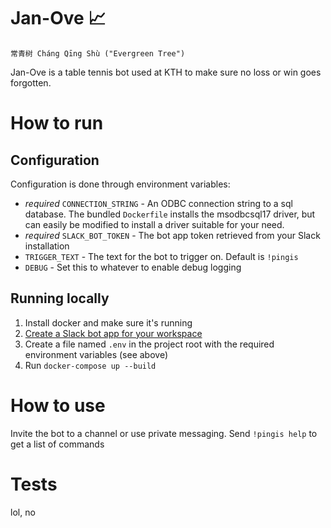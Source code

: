 # Jan-Ove :chart_with_upwards_trend:

```
常青树 Cháng Qīng Shù ("Evergreen Tree")
```

Jan-Ove is a table tennis bot used at KTH to make sure no loss or win goes forgotten.

# How to run

## Configuration

Configuration is done through environment variables:

* _required_ `CONNECTION_STRING` - An ODBC connection string to a sql database. The bundled `Dockerfile` installs the msodbcsql17 driver, but can easily be modified to install a driver suitable for your need.
* _required_ `SLACK_BOT_TOKEN` - The bot app token retrieved from your Slack installation
* `TRIGGER_TEXT` - The text for the bot to trigger on. Default is `!pingis`
* `DEBUG` - Set this to whatever to enable debug logging

## Running locally

1) Install docker and make sure it's running
2) [Create a Slack bot app for your workspace](https://get.slack.help/hc/en-us/articles/115005265703-Create-a-bot-for-your-workspace#-create-a-bot)
3) Create a file named `.env` in the project root with the required environment variables (see above)
4) Run `docker-compose up --build`

# How to use

Invite the bot to a channel or use private messaging. Send `!pingis help` to get a list of commands

# Tests

lol, no
